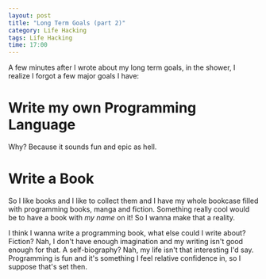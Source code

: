 ```yaml
---
layout: post
title: "Long Term Goals (part 2)"
category: Life Hacking
tags: Life Hacking
time: 17:00
---
```


A few minutes after I wrote about my long term goals, in the shower, I realize I forgot a few major goals I have:

Write my own Programming Language
==================================

Why? Because it sounds fun and epic as hell.


Write a Book
=============

So I like books and I like to collect them and I have my whole bookcase filled with programming books, manga and fiction. Something really cool would be to have a book with *my name* on it! So I wanna make that a reality.

I think I wanna write a programming book, what else could I write about? Fiction? Nah, I don't have enough imagination and my writing isn't good enough for that. A self-biography? Nah, my life isn't that interesting I'd say. Programming is fun and it's something I feel relative confidence in, so I suppose that's set then.

